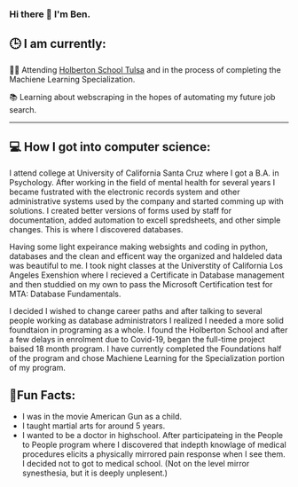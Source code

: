 ### Hi there 👋 I'm Ben. 

## 🕒 I am currently:

👨‍🎓 Attending [Holberton School Tulsa](https://www.holbertonschool.com/) and in the process of completing the Machiene Learning Specialization.

📚 Learning about webscraping in the hopes of automating my future job search.

---

## 💻 How I got into computer science:

 I attend college at University of California Santa Cruz where I got a B.A. in Psychology. After working in the field of mental health for several years I became fustrated with the electronic records system and other administrative systems used by the company and started comming up with solutions. I created better versions of forms used by staff for documentation, added automation to excell spredsheets, and other simple changes. This is where I discovered databases.

 Having some light expeirance making websights and coding in python, databases and the clean and efficent way the organized and haldeled data was beautiful to me. I took night classes at the Universtity of California Los Angeles Exenshion where I recieved a Certificate in Database management and then studdied on my own to pass the Microsoft Certification test for MTA: Database Fundamentals. 

 I decided I wished to change career paths and after talking to several people working as database administrators I realized I needed a more solid foundtaion in programing as a whole. I found the Holberton School and after a few delays in enrolment due to Covid-19, began the full-time project baised 18 month program. I have currently completed the Foundations half of the program and chose Machiene Learning for the Specialization portion of my program.
  
## 🎉Fun Facts:
  * I was in the movie American Gun as a child. 
  * I taught martial arts for around 5 years.
  * I wanted to be a doctor in highschool. After participateing in the People to People program where I discovered that indepth knowlage of medical procedures elicits a physically mirrored pain response when I see them. I decided not to got to medical school. (Not on the level mirror synesthesia, but it is deeply unplesent.)
